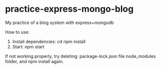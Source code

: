 # practice-express-mongo-blog
My practice of a blog system with express+mongodb

How to use:
1. Install dependencies:
cd <project-name>
npm install
2. Start:
npm start


If not working properly, try deleting:
package-lock.json file
node_modules folder,
and npm install again.